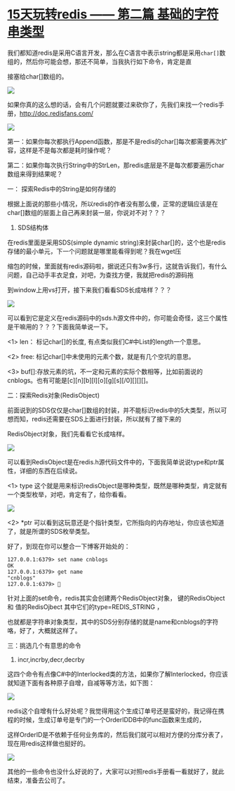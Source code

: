 # [15天玩转redis —— 第二篇 基础的字符串类型][0]

我们都知道redis是采用C语言开发，那么在C语言中表示string都是采用`char[]`数组的，然后你可能会想，那还不简单，当我执行如下命令，肯定是直

接塞给char[]数组的。

![][1]

如果你真的这么想的话，会有几个问题就要过来砍你了，先我们来找一个redis手册，http://doc.redisfans.com/

![][2]

第一：如果你每次都执行Append函数，那是不是redis的char[]每次都需要再次扩容，这样是不是每次都是耗时操作呢？

第二：如果你每次执行String中的StrLen，那redis底层是不是每次都要遍历char数组来得到结果呢？

一： 探索Redis中的String是如何存储的

根据上面说的那些小情况，所以redis的作者没有那么傻，正常的逻辑应该是在char[]数组的层面上自己再来封装一层，你说对不对？？？

1. SDS结构体

在redis里面是采用SDS(simple dynamic string)来封装char[]的，这个也是redis存储的最小单元，下一个问题就是哪里能看得到呢？我在wget压

缩包的时候，里面就有redis源码啦，据说还只有3w多行，这就告诉我们，有什么问题，自己动手丰衣足食，对吧，为查找方便，我就把redis的源码拖

到window上用vs打开，接下来我们看看SDS长成啥样？？？

![][3]

可以看到它是定义在redis源码中的sds.h源文件中的，你可能会奇怪，这三个属性是干嘛用的？？？下面我简单说一下。

<1> len： 标记char[]的长度, 有点类似我们C#中List的length一个意思。

<2> free: 标记char[]中未使用的元素个数，就是有几个空坑的意思。

<3> buf[]:存放元素的坑，不一定和元素的实际个数相等，比如前面说的cnblogs。也有可能是[c][n][b][l][o][g][s][/0][][][]。

二：探索Redis对象(RedisObject)

前面说到的SDS仅仅是char[]数组的封装，并不能标识redis中的5大类型，所以可想而知，redis还需要在SDS上面进行封装，所以就有了接下来的

RedisObject对象，我们先看看它长成啥样。

![][4]

可以看到RedisObject是在redis.h源代码文件中的，下面我简单说说type和ptr属性，详细的东西在后续说。

<1> type 这个就是用来标识redisObject是哪种类型，既然是哪种类型，肯定就有一个类型枚举，对吧，肯定有了，给你看看。

![][5]

<2> *ptr 可以看到这玩意还是个指针类型，它所指向的内存地址，你应该也知道了，就是所谓的SDS枚举类型。

好了，到现在你可以整合一下博客开始处的：

    127.0.0.1:6379> set name cnblogs
    OK
    127.0.0.1:6379> get name
    "cnblogs"
    127.0.0.1:6379> 

针对上面的set命令，redis其实会创建两个RedisObject对象， 键的RedisObject 和 值的RedisOjbect 其中它们的type=REDIS_STRING ，

也就都是字符串对象类型，其中的SDS分别存储的就是name和cnblogs的字符咯，好了，大概就这样了。

三：挑选几个有意思的命令

1. incr,incrby,decr,decrby

这四个命令有点像C#中的Interlocked类的方法，如果你了解Interlocked，你应该就知道下面有各种原子自增，自减等等方法，如下图：

![][6]

redis这个自增有什么好处呢？我觉得用这个生成订单号还是蛮好的，我记得在携程的时候，生成订单号是专门的一个OrderIDDB中的func函数来生成的，

这样OrderID是不依赖于任何业务库的，然后我们就可以相对方便的分库分表了，现在用redis这样做也挺好的。

![][7]

其他的一些命令也没什么好说的了，大家可以对照redis手册看一看就好了，就此结束，准备去公司了。

[0]: http://www.cnblogs.com/huangxincheng/p/4968085.html
[1]: ./img/214741-20151116084109952-882033252.png
[2]: ./img/214741-20151116084609811-77140439.png
[3]: ./img/214741-20151116085607046-335712006.png
[4]: ./img/214741-20151116090914890-2125109260.png
[5]: ./img/214741-20151116091205874-270948310.png
[6]: ./img/214741-20151116092155686-1559955884.png
[7]: ./img/214741-20151116092858265-1953041788.png